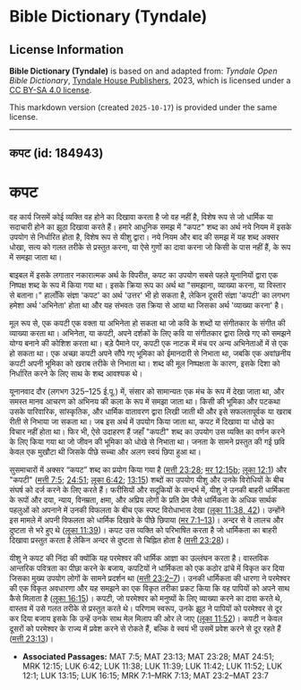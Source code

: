 # Bible Dictionary (Tyndale)

## License Information

**Bible Dictionary (Tyndale)** is based on and adapted from: _Tyndale Open Bible Dictionary_, [Tyndale House Publishers](https://tyndaleopenresources.com/), 2023, which is licensed under a [CC BY-SA 4.0 license](https://creativecommons.org/licenses/by-sa/4.0/legalcode.en).

This markdown version (created `2025-10-17`) is provided under the same license.



--------------------------------

## कपट (id: 184943)

कपट
===

वह कार्य जिसमें कोई व्यक्ति वह होने का दिखावा करता है जो वह नहीं है, विशेष रूप से जो धार्मिक या सदाचारी होने का झूठा दिखावा करते हैं। हमारे आधुनिक समझ में "कपट" शब्द का अर्थ नये नियम में इसके उपयोग से निर्धारित होता है, विशेष रूप से यीशु द्वारा। नये नियम और बाद की समझ में यह शब्द अक्सर धोखा, सत्य को गलत तरीके से प्रस्तुत करना, या ऐसे गुणों का दावा करना जो किसी के पास नहीं हैं, के रूप में समझा जाता था।

बाइबल में इसके लगातार नकारात्मक अर्थ के विपरीत, कपट का उपयोग सबसे पहले यूनानियों द्वारा एक निष्पक्ष शब्द के रूप में किया गया था। इसके क्रिया रूप का अर्थ था "समझाना, व्याख्या करना, या विस्तार से बताना।" हालाँकि संज्ञा 'कपट' का अर्थ 'उत्तर' भी हो सकता है, लेकिन दूसरी संज्ञा 'कपटी' का लगभग हमेशा अर्थ 'अभिनेता' होता था और यह संभवतः उस क्रिया से आया था जिसका अर्थ 'व्याख्या करना' है।

मूल रूप से, एक कपटी एक वक्ता या अभिनेता हो सकता था जो कवि के शब्दों या संगीतकार के संगीत की व्याख्या करता था। अभिनेता, या कपटी, अपने दर्शकों के लिए कवि या संगीतकार द्वारा लिखे गए को समझने योग्य बनाने की कोशिश करता था। बड़े पैमाने पर, कपटी एक नाटक में मंच पर अन्य अभिनेताओं में से एक हो सकता था। एक अच्छा कपटी अपने सौंपे गए भूमिका को ईमानदारी से निभाता था, जबकि एक अवांछनीय कपटी अपनी भूमिका को खराब तरीके से निभाता था। शब्द की मूल निष्पक्षता के कारण, इसके दिशा को निर्धारित करने के लिए साथ के शब्द आवश्यक थे।

यूनानवाद दौर (लगभग 325–125 ई.पू.) में, संसार को सामान्यतः एक मंच के रूप में देखा जाता था, और समस्त मानव आचरण को अभिनय की कला के रूप में समझा जाता था। किसी की भूमिका और पटकथा उसके पारिवारिक, सांस्कृतिक, और धार्मिक वातावरण द्वारा लिखी जाती थी और इसे सफलतापूर्वक या खराब रीती से निभाया जा सकता था। जब इस अर्थ में उपयोग किया जाता था, कपट में दिखावा या धोखे का विचार नहीं होता था। फिर भी, ऐसे उदाहरण हैं जहाँ "कपटी" शब्द का उपयोग उस व्यक्ति का वर्णन करने के लिए किया गया था जो जीवन की भूमिका को धोखे से निभाता था। जनता के सामने प्रस्तुत की गई छवि केवल एक मुखौटा थी जिसके पीछे सच्चा और अलग स्वयं छिपा हुआ था।  
  
सुसमाचारों में अक्सर “कपट” शब्द का प्रयोग किया गया है ([मत्ती 23:28](https://ref.ly/Matt23:28); [मर 12:15b](https://ref.ly/Mark12:15); [लूका 12:1](https://ref.ly/Luke12:1)) और "कपटी" ([मत्ती 7:5](https://ref.ly/Matt7:5); [24:51](https://ref.ly/Matt24:51); [लूका 6:42](https://ref.ly/Luke6:42); [13:15](https://ref.ly/Luke13:15)) शब्दों का उपयोग यीशु और उनके विरोधियों के बीच संघर्ष को दर्ज करने के लिए करते हैं। फरीसियों और सदूकियों के सन्दर्भ में, यीशु ने उनकी बाहरी धार्मिकता के रूपों और दया, न्याय, विनम्रता, क्षमा, और अप्रिय लोगों के प्रति प्रेम जैसे धार्मिकता के अधिक सार्थक पहलुओं को अपनाने में उनकी विफलता के बीच एक स्पष्ट विरोधाभास देखा ([लूका 11:38, 42](https://ref.ly/Luke11:38,Luke11:42))। उन्होंने इस मामले में अपनी विफलता को धार्मिक दिखावे के पीछे छिपाया ([मर 7:1–13](https://ref.ly/Mark7:1-Mark7:13))। अन्दर से वे लालच और दुष्टता से भरे हुए थे ([लूका 11:39](https://ref.ly/Luke11:39))। कपट उस व्यक्ति को परिभाषित करता है जो धार्मिकता का बाहरी दिखावा प्रस्तुत करता है लेकिन अन्दर से दुष्टता से चिह्नित होता है ([मत्ती 23:28](https://ref.ly/Matt23:28))।

यीशु ने कपट की निंदा की क्योंकि यह परमेश्‍वर की धार्मिक आज्ञा का उल्लंघन करता है। वास्तविक आन्तरिक पवित्रता का पीछा करने के बजाय, कपटियों ने धार्मिकता को एक कठोर ढांचे में विकृत कर दिया जिसका मुख्य उपयोग लोगों के सामने प्रदर्शन था ([मत्ती 23:2–7](https://ref.ly/Matt23:2-Matt23:7))। उनकी धार्मिकता की धारणा ने परमेश्वर की एक विकृत अवधारणा और यह समझने का एक विकृत तरीका प्रकट किया कि वह पापियों को अपने साथ कैसे मिलाता है ([लूका 16:15](https://ref.ly/Luke16:15))। कपटी, जो परमेश्वर को मनुष्यों के लिए व्याख्या करने का दावा करते थे, वास्तव में उसे गलत तरीके से प्रस्तुत करते थे। परिणाम स्वरूप, उनके झूठ ने पापियों को परमेश्वर से दूर कर दिया बजाय इसके कि उन्हें उनके साथ मेल मिलाप की ओर ले जाए ([लूका 11:52](https://ref.ly/Luke11:52))। कपटी न केवल दूसरों को परमेश्वर के राज्य में प्रवेश करने से रोकते हैं, बल्कि वे स्वयं भी उसमें प्रवेश करने से दूर रहते हैं ([मत्ती 23:13](https://ref.ly/Matt23:13))।

* **Associated Passages:** MAT 7:5; MAT 23:13; MAT 23:28; MAT 24:51; MRK 12:15; LUK 6:42; LUK 11:38; LUK 11:39; LUK 11:42; LUK 11:52; LUK 12:1; LUK 13:15; LUK 16:15; MRK 7:1–MRK 7:13; MAT 23:2–MAT 23:7

